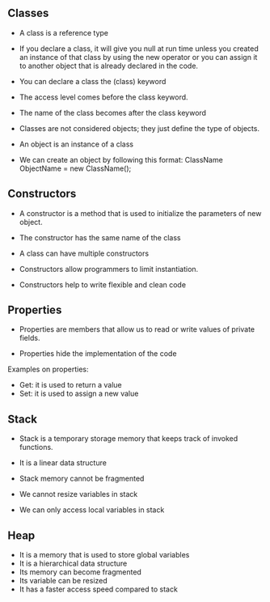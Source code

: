 ## Classes
-	A class is a reference type

-	If you declare a class, it will give you null at run time unless you created an instance of that class by using the new operator or you can assign it to another object that is already declared in the code.

-	You can declare a class the (class) keyword

-	The access level comes before the class keyword.

-	The name of the class becomes after the class keyword

-	Classes are not considered objects; they just define the type of objects.

-	An object is an instance of a class


-	We can create an object by following this format: ClassName ObjectName = new ClassName();






## Constructors
-	A constructor is a method that is used to initialize the parameters of new object.

-	The constructor has the same name of the class

-	A class can have multiple constructors

-	Constructors allow programmers to limit instantiation.

-	Constructors help to write flexible and clean code



## Properties

-	Properties are members that allow us to read or write values of private fields.

-	Properties hide the implementation of the code

Examples on properties: 

-	Get: it is used to return a value
-	Set: it is used to assign a new value



## Stack

-	Stack is a temporary storage memory that keeps track of invoked functions.

-	It is a linear data structure 
-	Stack memory cannot be fragmented
-	We cannot resize variables in stack
-	We can only access local variables in stack

## Heap
-	It is a memory that is used to store global variables
-	It is a hierarchical data structure
-	Its memory can become fragmented
-	Its variable can be resized
-	It has a faster access speed compared to stack



